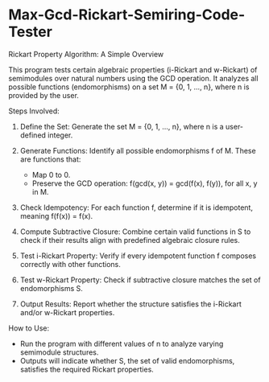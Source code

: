 # Max-Gcd-Rickart-Semiring-Code-Tester
Rickart Property Algorithm: A Simple Overview

This program tests certain algebraic properties (i-Rickart and w-Rickart) of semimodules over natural numbers using the GCD operation. It analyzes all possible functions (endomorphisms) on a set M = {0, 1, ..., n}, where n is provided by the user.

Steps Involved:
1. Define the Set: Generate the set M = {0, 1, ..., n}, where n is a user-defined integer.

2. Generate Functions: Identify all possible endomorphisms f of M. These are functions that:
   - Map 0 to 0.
   - Preserve the GCD operation: f(gcd(x, y)) = gcd(f(x), f(y)), for all x, y in M.

3. Check Idempotency: For each function f, determine if it is idempotent, meaning f(f(x)) = f(x).

4. Compute Subtractive Closure: Combine certain valid functions in S to check if their results align with predefined algebraic closure rules.

5. Test i-Rickart Property: Verify if every idempotent function f composes correctly with other functions.

6. Test w-Rickart Property: Check if subtractive closure matches the set of endomorphisms S.

7. Output Results: Report whether the structure satisfies the i-Rickart and/or w-Rickart properties.

How to Use:
- Run the program with different values of n to analyze varying semimodule structures.
- Outputs will indicate whether S, the set of valid endomorphisms, satisfies the required Rickart properties.
